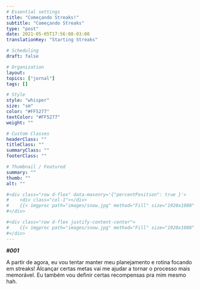 ```yaml
---
# Essential settings
title: "Começando Streaks!"
subtitle: "Começando Streaks"
type: "post"
date: 2021-05-05T17:56:08-03:00
translationKey: "Starting Streaks"

# Scheduling
draft: false

# Organization
layout:
topics: ["jornal"]
tags: []

# Style
style: "whisper"
size: "sm"
color: "#FF5277"
textColor: "#FF5277"
weight: ""

# Custom Classes
headerClass: ""
titleClass: ""
summaryClass: ""
footerClass: ""

# Thumbnail / Featured
summary: ""
thumb: ""
alt: ""

#<div class="row d-flex" data-masonry='{"percentPosition": true }'>
#    <div class="col-1"></div>
#    {{< imgproc path="images/snow.jpg" method="Fill" size="1920x1080" col="8" >}}
#</div>

#<div class="row d-flex justify-content-center">
#    {{< imgproc path="images/snow.jpg" method="Fill" size="1920x1080" col="8" >}}
#</div>
---
```


***#001***

A partir de agora, eu vou tentar manter meu planejamento e rotina focando em streaks! Alcançar certas metas vai me ajudar a tornar o processo mais memorável. Eu também vou definir certas recompensas pra mim mesmo hah.